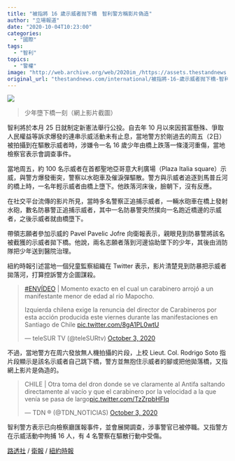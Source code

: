 ```yaml
---
title: "被指將 16 歲示威者抛下橋　智利警方稱影片偽造"
author: "立場報道"
date: "2020-10-04T10:23:00"
categories:
  - "國際"
tags:
  - "智利"
topics:
  - "警權"
image: "http://web.archive.org/web/2020im_/https://assets.thestandnews.com/media/photos/C6_iEkZ6_XWVqKCu.png"
original_url: "thestandnews.com/international/被指將-16-歲示威者抛下橋-智利警方稱影片偽造"
---
```

![](http://web.archive.org/web/2020im_/https://assets.thestandnews.com/media/photos/C6_iEkZ6_XWVqKCu.png)
> 少年墮下橋一刻（網上影片截圖）

智利將於本月 25 日就制定新憲法舉行公投。自去年 10 月以來因貧富懸殊、爭取人民權益等訴求爆發的連串示威活動未有止息，當地警方於剛過去的周五（2日）被拍攝到在驅散示威者時，涉嫌令一名 16 歲少年由橋上跌落一條淺河重傷，當地檢察官表示會調查事件。

當地周五，約 100 名示威者在首都聖地亞哥意大利廣場（Plaza Italia square）示威，與警方爆發衝突，警察以水砲車及催淚彈驅散。警方與示威者追逐到馬普丘河的橋上時，一名年輕示威者由橋上墮下。他跌落河床後，臉朝下，沒有反應。

在社交平台流傳的影片所見，當時多名警察正追捕示威者，一輛水砲車在橋上發射水砲，數名防暴警正追捕示威者，其中一名防暴警突然撲向一名跑近橋邊的示威者，之後示威者就由橋墮下。

帶領志願者參加示威的 Pavel Pavelic Jofre 向衛報表示，親眼見到防暴警將該名被截獲的示威者拋下橋。他說，兩名志願者落到河邊協助墜下的少年，其後由消防隊把少年送到醫院治理。

紐約時報引述當地一個兒童監察組織在 Twitter 表示，影片清楚見到防暴把示威者拋落河，打算控訴警方企圖謀殺。

> [#ENVÍDEO](http://web.archive.org/web/20211229132528/https://twitter.com/hashtag/ENV%C3%8DDEO?src=hash&ref_src=twsrc%5Etfw) | Momento exacto en el cual un carabinero arrojó a un manifestante menor de edad al río Mapocho.  
>   
> Izquierda chilena exige la renuncia del director de Carabineros por esta acción producida este viernes durante las manifestaciones en Santiago de Chile [pic.twitter.com/8gA1PL0wtU](http://web.archive.org/web/20211229132528/https://t.co/8gA1PL0wtU)
> 
> — teleSUR TV (@teleSURtv) [October 3, 2020](http://web.archive.org/web/20211229132528/https://twitter.com/teleSURtv/status/1312377996796407808?ref_src=twsrc%5Etfw)

不過，當地警方在周六發放無人機拍攝的片段，上校 Lieut. Col. Rodrigo Soto 指片段顯示是該名示威者自己跳下橋，警方並無抱住示威者的腳或把他拋落橋，又指網上影片是偽造的。

> CHILE | Otra toma del dron donde se ve claramente al Antifa saltando directamente al vacío y que el carabinero por la velocidad a la que venía se pasa de largo[pic.twitter.com/TzZrpbHFIq](http://web.archive.org/web/20211229132528/https://t.co/TzZrpbHFIq)
> 
> — TDN ® (@TDN\_NOTICIAS) [October 3, 2020](http://web.archive.org/web/20211229132528/https://twitter.com/TDN_NOTICIAS/status/1312473267723100160?ref_src=twsrc%5Etfw)

智利警方表示已向檢察廳匯報事件，並會展開調查，涉事警官已被停職。又指警方在示威活動中拘捕 16 人，有 4 名警察在驅散行動中受傷。

[路透社](http://web.archive.org/web/20211229132528/https://www.reuters.com/article/us-chile-protest-idUSKBN26O0VJ?taid=5f78fc972e33a1000132970a&utm_campaign=trueAnthem:+Trending+Content&utm_medium=trueAnthem&utm_source=twitter) / [衛報](http://web.archive.org/web/20211229132528/https://www.theguardian.com/world/2020/oct/03/chilean-police-throw-boy-16-off-bridge-during-protests?CMP=Share_iOSApp_Other&fbclid=IwAR3MOYXp2Vz_DEF7hhT17bvWdwEkRcRDLAEgzAD52y5tojV0FPA_WJBsvPo) / [紐約時報](http://web.archive.org/web/20211229132528/https://www.nytimes.com/2020/10/03/world/americas/chile-protests.html)